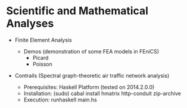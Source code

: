 # Scientific and Mathematical Analyses

- Finite Element Analysis
    - Demos (demonstration of some FEA models in FEniCS)
        - Picard
        - Poisson

- Contrails (Spectral graph-theoretic air traffic network analysis)
    - Prerequisites: Haskell Platform (tested on 2014.2.0.0)
    - Installation: (sudo) cabal install hmatrix http-conduit zip-archive
    - Execution: runhaskell main.hs
